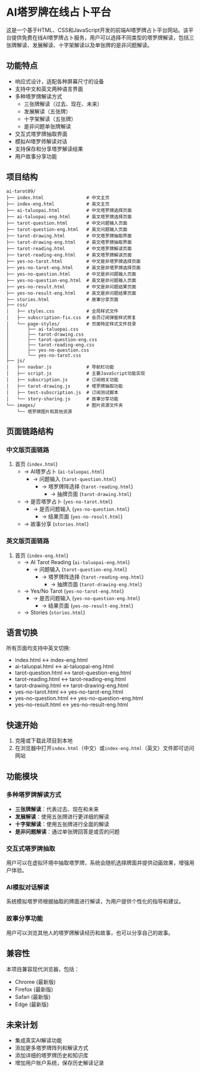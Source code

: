 # AI塔罗牌在线占卜平台

这是一个基于HTML、CSS和JavaScript开发的前端AI塔罗牌占卜平台网站。该平台提供免费在线AI塔罗牌占卜服务，用户可以选择不同类型的塔罗牌解读，包括三张牌解读、发展解读、十字架解读以及单张牌的是非问题解读。

## 功能特点

- 响应式设计，适配各种屏幕尺寸的设备
- 支持中文和英文两种语言界面
- 多种塔罗牌解读方式
  - 三张牌解读（过去、现在、未来）
  - 发展解读（五张牌）
  - 十字架解读（五张牌）
  - 是非问题单张牌解读
- 交互式塔罗牌抽取界面
- 模拟AI塔罗师解读对话
- 支持保存和分享塔罗解读结果
- 用户故事分享功能

## 项目结构

```
ai-tarot09/
├── index.html                # 中文主页
├── index-eng.html            # 英文主页
├── ai-taluopai.html          # 中文塔罗牌选择页面
├── ai-taluopai-eng.html      # 英文塔罗牌选择页面
├── tarot-question.html       # 中文问题输入页面
├── tarot-question-eng.html   # 英文问题输入页面
├── tarot-drawing.html        # 中文塔罗牌抽取界面
├── tarot-drawing-eng.html    # 英文塔罗牌抽取界面
├── tarot-reading.html        # 中文塔罗牌解读页面
├── tarot-reading-eng.html    # 英文塔罗牌解读页面
├── yes-no-tarot.html         # 中文是非塔罗牌选择页面
├── yes-no-tarot-eng.html     # 英文是非塔罗牌选择页面
├── yes-no-question.html      # 中文是非问题输入页面
├── yes-no-question-eng.html  # 英文是非问题输入页面
├── yes-no-result.html        # 中文是非问题结果页面
├── yes-no-result-eng.html    # 英文是非问题结果页面
├── stories.html              # 故事分享页面
├── css/
│   ├── styles.css            # 全局样式文件
│   ├── subscription-fix.css  # 会员订阅弹窗样式修复
│   └── page-styles/          # 页面特定样式文件目录
│       ├── ai-taluopai.css
│       ├── tarot-drawing.css
│       ├── tarot-question-eng.css
│       ├── tarot-reading-eng.css
│       ├── yes-no-question.css
│       └── yes-no-tarot.css
├── js/
│   ├── navbar.js             # 导航栏功能
│   ├── script.js             # 主要JavaScript功能实现
│   ├── subscription.js       # 订阅相关功能
│   ├── tarot-drawing.js      # 塔罗牌抽取功能
│   ├── test-subscription.js  # 订阅测试脚本
│   └── story-sharing.js      # 故事分享功能
└── images/                   # 图片资源文件夹
    └── 塔罗牌图片和其他资源
```

## 页面链路结构

### 中文版页面链路

1. 首页 (`index.html`)
   - → AI塔罗占卜 (`ai-taluopai.html`)
     - → 问题输入 (`tarot-question.html`)
       - → 塔罗牌阵选择 (`tarot-reading.html`)
         - → 抽牌页面 (`tarot-drawing.html`)
   - → 是否塔罗占卜 (`yes-no-tarot.html`)
     - → 是否问题输入 (`yes-no-question.html`)
       - → 结果页面 (`yes-no-result.html`)
   - → 故事分享 (`stories.html`)

### 英文版页面链路

1. 首页 (`index-eng.html`)
   - → AI Tarot Reading (`ai-taluopai-eng.html`)
     - → 问题输入 (`tarot-question-eng.html`)
       - → 塔罗牌阵选择 (`tarot-reading-eng.html`)
         - → 抽牌页面 (`tarot-drawing-eng.html`)
   - → Yes/No Tarot (`yes-no-tarot-eng.html`)
     - → 是否问题输入 (`yes-no-question-eng.html`)
       - → 结果页面 (`yes-no-result-eng.html`)
   - → Stories (`stories.html`)

## 语言切换

所有页面均支持中英文切换:
- index.html ↔ index-eng.html
- ai-taluopai.html ↔ ai-taluopai-eng.html
- tarot-question.html ↔ tarot-question-eng.html
- tarot-reading.html ↔ tarot-reading-eng.html
- tarot-drawing.html ↔ tarot-drawing-eng.html
- yes-no-tarot.html ↔ yes-no-tarot-eng.html
- yes-no-question.html ↔ yes-no-question-eng.html
- yes-no-result.html ↔ yes-no-result-eng.html

## 快速开始

1. 克隆或下载此项目到本地
2. 在浏览器中打开`index.html`（中文）或`index-eng.html`（英文）文件即可访问网站

## 功能模块

### 多种塔罗牌解读方式

- **三张牌解读**：代表过去、现在和未来
- **发展解读**：使用五张牌进行更详细的解读
- **十字架解读**：使用五张牌进行全面的解读
- **是非问题解读**：通过单张牌回答是或否的问题

### 交互式塔罗牌抽取

用户可以在虚拟环境中抽取塔罗牌，系统会随机选择牌面并提供动画效果，增强用户体验。

### AI模拟对话解读

系统模拟塔罗师根据抽取的牌面进行解读，为用户提供个性化的指导和建议。

### 故事分享功能

用户可以浏览其他人的塔罗牌解读经历和故事，也可以分享自己的故事。

## 兼容性

本项目兼容现代浏览器，包括：

- Chrome (最新版)
- Firefox (最新版)
- Safari (最新版)
- Edge (最新版)

## 未来计划

- 集成真实AI解读功能
- 添加更多塔罗牌阵列和解读方式
- 添加详细的塔罗牌历史和知识库
- 增加用户账户系统，保存历史解读记录 